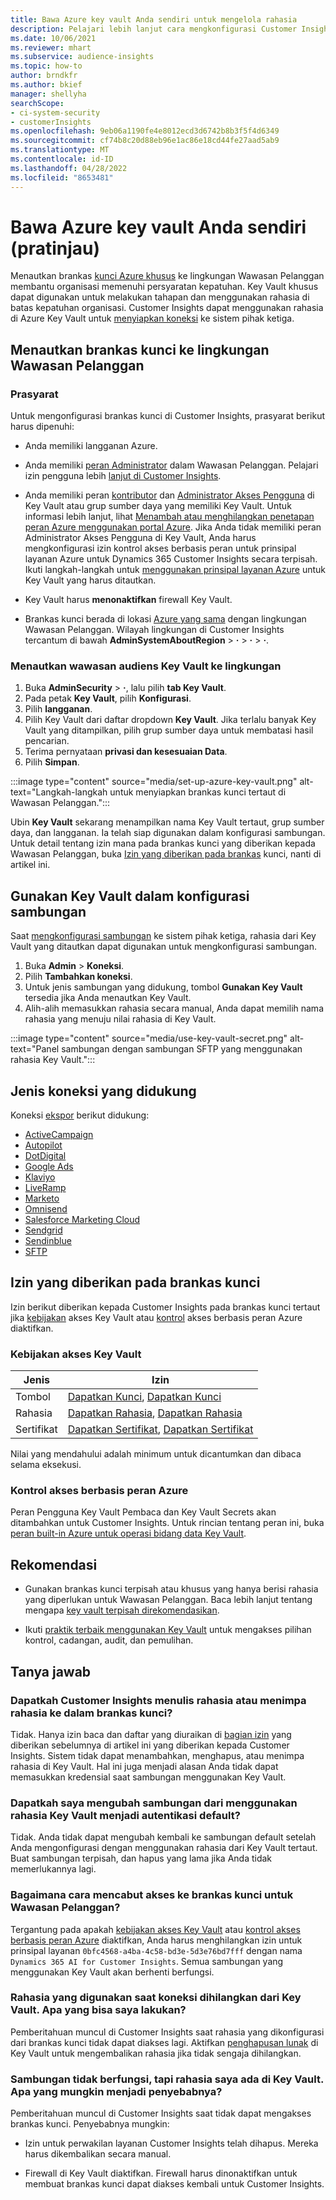 ```yaml
---
title: Bawa Azure key vault Anda sendiri untuk mengelola rahasia
description: Pelajari lebih lanjut cara mengkonfigurasi Customer Insights agar dapat menggunakan Azure key vault Anda sendiri.
ms.date: 10/06/2021
ms.reviewer: mhart
ms.subservice: audience-insights
ms.topic: how-to
author: brndkfr
ms.author: bkief
manager: shellyha
searchScope:
- ci-system-security
- customerInsights
ms.openlocfilehash: 9eb06a1190fe4e8012ecd3d6742b8b3f5f4d6349
ms.sourcegitcommit: cf74b8c20d88eb96e1ac86e18cd44fe27aad5ab9
ms.translationtype: MT
ms.contentlocale: id-ID
ms.lasthandoff: 04/28/2022
ms.locfileid: "8653481"
---
```

# <a name="bring-your-own-azure-key-vault-preview"></a>Bawa Azure key vault Anda sendiri (pratinjau)

Menautkan brankas [kunci Azure khusus](/azure/key-vault/general/basic-concepts) ke lingkungan Wawasan Pelanggan membantu organisasi memenuhi persyaratan kepatuhan.
Key Vault khusus dapat digunakan untuk melakukan tahapan dan menggunakan rahasia di batas kepatuhan organisasi. Customer Insights dapat menggunakan rahasia di Azure Key Vault untuk [menyiapkan koneksi](connections.md) ke sistem pihak ketiga.

## <a name="link-the-key-vault-to-the-customer-insights-environment"></a>Menautkan brankas kunci ke lingkungan Wawasan Pelanggan

### <a name="prerequisites"></a>Prasyarat

Untuk mengonfigurasi brankas kunci di Customer Insights, prasyarat berikut harus dipenuhi:

- Anda memiliki langganan Azure.

- Anda memiliki [peran Administrator](permissions.md#admin) dalam Wawasan Pelanggan. Pelajari izin pengguna lebih [lanjut di Customer Insights](permissions.md#assign-roles-and-permissions).

- Anda memiliki peran [kontributor](/azure/role-based-access-control/built-in-roles#contributor) dan [Administrator Akses Pengguna](/azure/role-based-access-control/built-in-roles#user-access-administrator) di Key Vault atau grup sumber daya yang memiliki Key Vault. Untuk informasi lebih lanjut, lihat [Menambah atau menghilangkan penetapan peran Azure menggunakan portal Azure](/azure/role-based-access-control/role-assignments-portal). Jika Anda tidak memiliki peran Administrator Akses Pengguna di Key Vault, Anda harus mengkonfigurasi izin kontrol akses berbasis peran untuk prinsipal layanan Azure untuk Dynamics 365 Customer Insights secara terpisah. Ikuti langkah-langkah untuk [menggunakan prinsipal layanan Azure](connect-service-principal.md) untuk Key Vault yang harus ditautkan.

- Key Vault harus **menonaktifkan** firewall Key Vault.

- Brankas kunci berada di lokasi [Azure yang sama](https://azure.microsoft.com/global-infrastructure/geographies/#overview) dengan lingkungan Wawasan Pelanggan. Wilayah lingkungan di Customer Insights tercantum di bawah **AdminSystemAboutRegion** > **·** > **·** > **·**.

### <a name="link-a-key-vault-to-the-environment"></a>Menautkan wawasan audiens Key Vault ke lingkungan

1. Buka **AdminSecurity** > **·**, lalu pilih **tab Key Vault**.
1. Pada petak **Key Vault**, pilih **Konfigurasi**.
1. Pilih **langganan**.
1. Pilih Key Vault dari daftar dropdown **Key Vault**. Jika terlalu banyak Key Vault yang ditampilkan, pilih grup sumber daya untuk membatasi hasil pencarian.
1. Terima pernyataan **privasi dan kesesuaian Data**.
1. Pilih **Simpan**.

:::image type="content" source="media/set-up-azure-key-vault.png" alt-text="Langkah-langkah untuk menyiapkan brankas kunci tertaut di Wawasan Pelanggan.":::

Ubin **Key Vault** sekarang menampilkan nama Key Vault tertaut, grup sumber daya, dan langganan. Ia telah siap digunakan dalam konfigurasi sambungan.
Untuk detail tentang izin mana pada brankas kunci yang diberikan kepada Wawasan Pelanggan, buka [Izin yang diberikan pada brankas](#permissions-granted-on-the-key-vault) kunci, nanti di artikel ini.

## <a name="use-the-key-vault-in-the-connection-setup"></a>Gunakan Key Vault dalam konfigurasi sambungan

Saat [mengkonfigurasi sambungan](connections.md) ke sistem pihak ketiga, rahasia dari Key Vault yang ditautkan dapat digunakan untuk mengkonfigurasi sambungan.

1. Buka **Admin** > **Koneksi**.
1. Pilih **Tambahkan koneksi**.
1. Untuk jenis sambungan yang didukung, tombol **Gunakan Key Vault** tersedia jika Anda menautkan Key Vault.
1. Alih-alih memasukkan rahasia secara manual, Anda dapat memilih nama rahasia yang menuju nilai rahasia di Key Vault.

:::image type="content" source="media/use-key-vault-secret.png" alt-text="Panel sambungan dengan sambungan SFTP yang menggunakan rahasia Key Vault.":::

## <a name="supported-connection-types"></a>Jenis koneksi yang didukung

Koneksi [ekspor](export-destinations.md) berikut didukung:

* [ActiveCampaign](export-active-campaign.md)
* [Autopilot](export-autopilot.md)
* [DotDigital](export-dotdigital.md)
* [Google Ads](export-google-ads.md)
* [Klaviyo](export-klaviyo.md)
* [LiveRamp](export-liveramp.md)
* [Marketo](export-marketo.md)
* [Omnisend](export-omnisend.md)
* [Salesforce Marketing Cloud](export-salesforce.md)
* [Sendgrid](export-sendgrid.md)
* [Sendinblue](export-sendinblue.md)
* [SFTP](export-sftp.md)

## <a name="permissions-granted-on-the-key-vault"></a>Izin yang diberikan pada brankas kunci

Izin berikut diberikan kepada Customer Insights pada brankas kunci tertaut jika [kebijakan](/azure/key-vault/general/assign-access-policy?tabs=azure-portal) akses Key Vault atau [kontrol](/azure/key-vault/general/rbac-guide?tabs=azure-cli) akses berbasis peran Azure diaktifkan.

### <a name="key-vault-access-policy"></a>Kebijakan akses Key Vault

| Jenis        | Izin          |
| ----------- | -------------------- |
| Tombol         | [Dapatkan Kunci](/rest/api/keyvault/get-keys), [Dapatkan Kunci](/rest/api/keyvault/get-key)                                 |
| Rahasia      | [Dapatkan Rahasia](/rest/api/keyvault/get-secrets), [Dapatkan Rahasia](/rest/api/keyvault/get-secret)                     |
| Sertifikat | [Dapatkan Sertifikat](/rest/api/keyvault/get-certificates), [Dapatkan Sertifikat](/rest/api/keyvault/get-certificate) |

Nilai yang mendahului adalah minimum untuk dicantumkan dan dibaca selama eksekusi.

### <a name="azure-role-based-access-control"></a>Kontrol akses berbasis peran Azure

Peran Pengguna Key Vault Pembaca dan Key Vault Secrets akan ditambahkan untuk Customer Insights. Untuk rincian tentang peran ini, buka [peran built-in Azure untuk operasi bidang data Key Vault](/azure/key-vault/general/rbac-guide?tabs=azure-cli).

## <a name="recommendations"></a>Rekomendasi

- Gunakan brankas kunci terpisah atau khusus yang hanya berisi rahasia yang diperlukan untuk Wawasan Pelanggan. Baca lebih lanjut tentang mengapa [key vault terpisah direkomendasikan](/azure/key-vault/general/best-practices#why-we-recommend-separate-key-vaults).

- Ikuti [praktik terbaik menggunakan Key Vault](/azure/key-vault/general/best-practices#turn-on-logging) untuk mengakses pilihan kontrol, cadangan, audit, dan pemulihan.

## <a name="frequently-asked-questions"></a>Tanya jawab

### <a name="can-customer-insights-write-secrets-or-overwrite-secrets-into-the-key-vault"></a>Dapatkah Customer Insights menulis rahasia atau menimpa rahasia ke dalam brankas kunci?

Tidak. Hanya izin baca dan daftar yang diuraikan di [bagian izin](#permissions-granted-on-the-key-vault) yang diberikan sebelumnya di artikel ini yang diberikan kepada Customer Insights. Sistem tidak dapat menambahkan, menghapus, atau menimpa rahasia di Key Vault. Hal ini juga menjadi alasan Anda tidak dapat memasukkan kredensial saat sambungan menggunakan Key Vault.

### <a name="can-i-change-a-connection-from-using-key-vault-secrets-to-default-authentication"></a>Dapatkah saya mengubah sambungan dari menggunakan rahasia Key Vault menjadi autentikasi default?

Tidak. Anda tidak dapat mengubah kembali ke sambungan default setelah Anda mengonfigurasi dengan menggunakan rahasia dari Key Vault tertaut. Buat sambungan terpisah, dan hapus yang lama jika Anda tidak memerlukannya lagi.

### <a name="how-can-i-revoke-access-to-a-key-vault-for-customer-insights"></a>Bagaimana cara mencabut akses ke brankas kunci untuk Wawasan Pelanggan?

Tergantung pada apakah [kebijakan akses Key Vault](/azure/key-vault/general/assign-access-policy?tabs=azure-portal) atau [kontrol akses berbasis peran Azure](/azure/key-vault/general/rbac-guide?tabs=azure-cli) diaktifkan, Anda harus menghilangkan izin untuk prinsipal layanan `0bfc4568-a4ba-4c58-bd3e-5d3e76bd7fff` dengan nama `Dynamics 365 AI for Customer Insights`. Semua sambungan yang menggunakan Key Vault akan berhenti berfungsi.

### <a name="a-secret-thats-used-in-a-connection-got-removed-from-the-key-vault-what-can-i-do"></a>Rahasia yang digunakan saat koneksi dihilangkan dari Key Vault. Apa yang bisa saya lakukan?

Pemberitahuan muncul di Customer Insights saat rahasia yang dikonfigurasi dari brankas kunci tidak dapat diakses lagi. Aktifkan [penghapusan lunak](/azure/key-vault/general/soft-delete-overview) di Key Vault untuk mengembalikan rahasia jika tidak sengaja dihilangkan.

### <a name="a-connection-doesnt-work-but-my-secret-is-in-the-key-vault-what-might-be-the-cause"></a>Sambungan tidak berfungsi, tapi rahasia saya ada di Key Vault. Apa yang mungkin menjadi penyebabnya?

Pemberitahuan muncul di Customer Insights saat tidak dapat mengakses brankas kunci. Penyebabnya mungkin:

- Izin untuk perwakilan layanan Customer Insights telah dihapus. Mereka harus dikembalikan secara manual.

- Firewall di Key Vault diaktifkan. Firewall harus dinonaktifkan untuk membuat brankas kunci dapat diakses kembali untuk Customer Insights.
